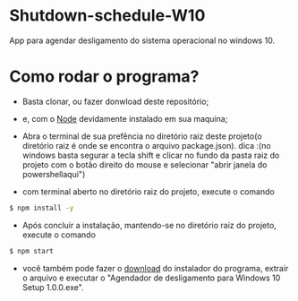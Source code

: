 # Shutdown-schedule-W10
 App para agendar desligamento do sistema operacional no windows 10.
 
 
 
 
 # Como rodar o programa?
 
- Basta clonar, ou fazer donwload deste repositório;
- e, com o [Node](https://nodejs.org/en/) devidamente instalado em sua maquina;
- Abra o terminal de sua prefência no diretório raiz deste projeto(o diretório raiz é onde se encontra o arquivo package.json). 
dica :(no windows basta segurar a tecla shift e clicar no fundo da pasta raiz do projeto com o botão direito do mouse e selecionar "abrir janela do powershellaqui") 

- com terminal aberto no diretório raiz do projeto, execute o comando 
```bash
$ npm install -y
```

- Após concluir a instalação, mantendo-se no diretório raiz do projeto, execute o comando 

```bash
$ npm start
```

- você também pode fazer o [download](https://drive.google.com/file/d/1e_EsH6ceyNEbtwAnsALdjo_73GNTR5jc/view?usp=share_link) do instalador do programa, extrair o arquivo e executar o "Agendador de desligamento para Windows 10 Setup 1.0.0.exe".
